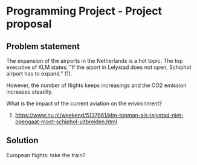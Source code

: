 # Programming Project - Project proposal

## Problem statement ##
The expansion of the airports in the Netherlands is a hot topic. The top executive of KLM states: "If the aiport in Lelystad does not open, Schiphol airport has to expand." (1).

However, the number of flights keeps increasings and the CO2 emission increases steadily.

What is the impact of the current aviation on the environment?
1) https://www.nu.nl/weekend/5137661/klm-topman-als-lelystad-niet-opengaat-moet-schiphol-uitbreiden.html
## Solution ##
European flights: take the train?

